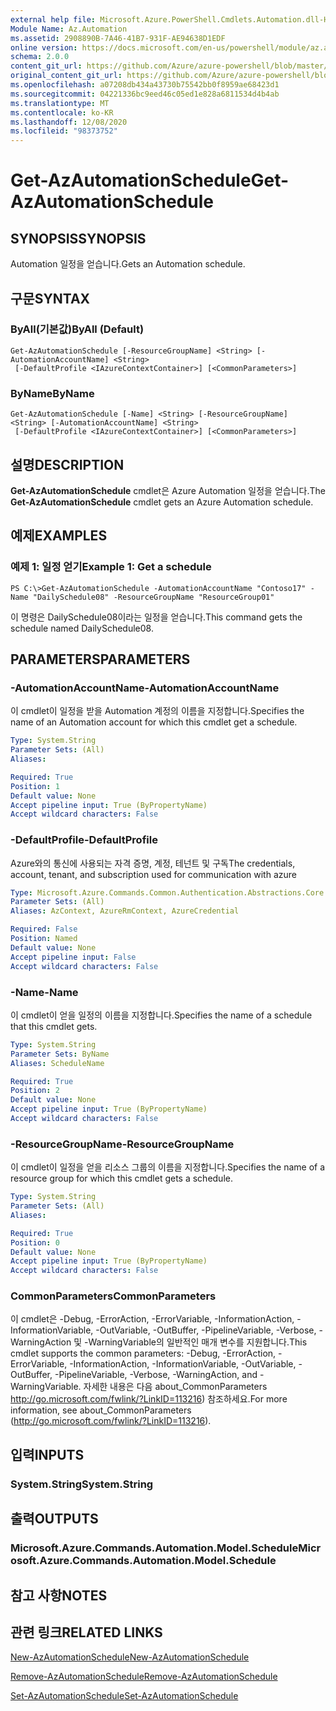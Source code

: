 ```yaml
---
external help file: Microsoft.Azure.PowerShell.Cmdlets.Automation.dll-Help.xml
Module Name: Az.Automation
ms.assetid: 2908890B-7A46-41B7-931F-AE94638D1EDF
online version: https://docs.microsoft.com/en-us/powershell/module/az.automation/get-azautomationschedule
schema: 2.0.0
content_git_url: https://github.com/Azure/azure-powershell/blob/master/src/Automation/Automation/help/Get-AzAutomationSchedule.md
original_content_git_url: https://github.com/Azure/azure-powershell/blob/master/src/Automation/Automation/help/Get-AzAutomationSchedule.md
ms.openlocfilehash: a07208db434a43730b75542bb0f8959ae68423d1
ms.sourcegitcommit: 04221336bc9eed46c05ed1e828a6811534d4b4ab
ms.translationtype: MT
ms.contentlocale: ko-KR
ms.lasthandoff: 12/08/2020
ms.locfileid: "98373752"
---
```

# <span data-ttu-id="a68e7-101">Get-AzAutomationSchedule</span><span class="sxs-lookup"><span data-stu-id="a68e7-101">Get-AzAutomationSchedule</span></span>

## <span data-ttu-id="a68e7-102">SYNOPSIS</span><span class="sxs-lookup"><span data-stu-id="a68e7-102">SYNOPSIS</span></span>
<span data-ttu-id="a68e7-103">Automation 일정을 얻습니다.</span><span class="sxs-lookup"><span data-stu-id="a68e7-103">Gets an Automation schedule.</span></span>

## <span data-ttu-id="a68e7-104">구문</span><span class="sxs-lookup"><span data-stu-id="a68e7-104">SYNTAX</span></span>

### <span data-ttu-id="a68e7-105">ByAll(기본값)</span><span class="sxs-lookup"><span data-stu-id="a68e7-105">ByAll (Default)</span></span>
```
Get-AzAutomationSchedule [-ResourceGroupName] <String> [-AutomationAccountName] <String>
 [-DefaultProfile <IAzureContextContainer>] [<CommonParameters>]
```

### <span data-ttu-id="a68e7-106">ByName</span><span class="sxs-lookup"><span data-stu-id="a68e7-106">ByName</span></span>
```
Get-AzAutomationSchedule [-Name] <String> [-ResourceGroupName] <String> [-AutomationAccountName] <String>
 [-DefaultProfile <IAzureContextContainer>] [<CommonParameters>]
```

## <span data-ttu-id="a68e7-107">설명</span><span class="sxs-lookup"><span data-stu-id="a68e7-107">DESCRIPTION</span></span>
<span data-ttu-id="a68e7-108">**Get-AzAutomationSchedule** cmdlet은 Azure Automation 일정을 얻습니다.</span><span class="sxs-lookup"><span data-stu-id="a68e7-108">The **Get-AzAutomationSchedule** cmdlet gets an Azure Automation schedule.</span></span>

## <span data-ttu-id="a68e7-109">예제</span><span class="sxs-lookup"><span data-stu-id="a68e7-109">EXAMPLES</span></span>

### <span data-ttu-id="a68e7-110">예제 1: 일정 얻기</span><span class="sxs-lookup"><span data-stu-id="a68e7-110">Example 1: Get a schedule</span></span>
```
PS C:\>Get-AzAutomationSchedule -AutomationAccountName "Contoso17" -Name "DailySchedule08" -ResourceGroupName "ResourceGroup01"
```

<span data-ttu-id="a68e7-111">이 명령은 DailySchedule08이라는 일정을 얻습니다.</span><span class="sxs-lookup"><span data-stu-id="a68e7-111">This command gets the schedule named DailySchedule08.</span></span>

## <span data-ttu-id="a68e7-112">PARAMETERS</span><span class="sxs-lookup"><span data-stu-id="a68e7-112">PARAMETERS</span></span>

### <span data-ttu-id="a68e7-113">-AutomationAccountName</span><span class="sxs-lookup"><span data-stu-id="a68e7-113">-AutomationAccountName</span></span>
<span data-ttu-id="a68e7-114">이 cmdlet이 일정을 받을 Automation 계정의 이름을 지정합니다.</span><span class="sxs-lookup"><span data-stu-id="a68e7-114">Specifies the name of an Automation account for which this cmdlet get a schedule.</span></span>

```yaml
Type: System.String
Parameter Sets: (All)
Aliases:

Required: True
Position: 1
Default value: None
Accept pipeline input: True (ByPropertyName)
Accept wildcard characters: False
```

### <span data-ttu-id="a68e7-115">-DefaultProfile</span><span class="sxs-lookup"><span data-stu-id="a68e7-115">-DefaultProfile</span></span>
<span data-ttu-id="a68e7-116">Azure와의 통신에 사용되는 자격 증명, 계정, 테넌트 및 구독</span><span class="sxs-lookup"><span data-stu-id="a68e7-116">The credentials, account, tenant, and subscription used for communication with azure</span></span>

```yaml
Type: Microsoft.Azure.Commands.Common.Authentication.Abstractions.Core.IAzureContextContainer
Parameter Sets: (All)
Aliases: AzContext, AzureRmContext, AzureCredential

Required: False
Position: Named
Default value: None
Accept pipeline input: False
Accept wildcard characters: False
```

### <span data-ttu-id="a68e7-117">-Name</span><span class="sxs-lookup"><span data-stu-id="a68e7-117">-Name</span></span>
<span data-ttu-id="a68e7-118">이 cmdlet이 얻을 일정의 이름을 지정합니다.</span><span class="sxs-lookup"><span data-stu-id="a68e7-118">Specifies the name of a schedule that this cmdlet gets.</span></span>

```yaml
Type: System.String
Parameter Sets: ByName
Aliases: ScheduleName

Required: True
Position: 2
Default value: None
Accept pipeline input: True (ByPropertyName)
Accept wildcard characters: False
```

### <span data-ttu-id="a68e7-119">-ResourceGroupName</span><span class="sxs-lookup"><span data-stu-id="a68e7-119">-ResourceGroupName</span></span>
<span data-ttu-id="a68e7-120">이 cmdlet이 일정을 얻을 리소스 그룹의 이름을 지정합니다.</span><span class="sxs-lookup"><span data-stu-id="a68e7-120">Specifies the name of a resource group for which this cmdlet gets a schedule.</span></span>

```yaml
Type: System.String
Parameter Sets: (All)
Aliases:

Required: True
Position: 0
Default value: None
Accept pipeline input: True (ByPropertyName)
Accept wildcard characters: False
```

### <span data-ttu-id="a68e7-121">CommonParameters</span><span class="sxs-lookup"><span data-stu-id="a68e7-121">CommonParameters</span></span>
<span data-ttu-id="a68e7-122">이 cmdlet은 -Debug, -ErrorAction, -ErrorVariable, -InformationAction, -InformationVariable, -OutVariable, -OutBuffer, -PipelineVariable, -Verbose, -WarningAction 및 -WarningVariable의 일반적인 매개 변수를 지원합니다.</span><span class="sxs-lookup"><span data-stu-id="a68e7-122">This cmdlet supports the common parameters: -Debug, -ErrorAction, -ErrorVariable, -InformationAction, -InformationVariable, -OutVariable, -OutBuffer, -PipelineVariable, -Verbose, -WarningAction, and -WarningVariable.</span></span> <span data-ttu-id="a68e7-123">자세한 내용은 다음 about_CommonParameters http://go.microsoft.com/fwlink/?LinkID=113216) 참조하세요.</span><span class="sxs-lookup"><span data-stu-id="a68e7-123">For more information, see about_CommonParameters (http://go.microsoft.com/fwlink/?LinkID=113216).</span></span>

## <span data-ttu-id="a68e7-124">입력</span><span class="sxs-lookup"><span data-stu-id="a68e7-124">INPUTS</span></span>

### <span data-ttu-id="a68e7-125">System.String</span><span class="sxs-lookup"><span data-stu-id="a68e7-125">System.String</span></span>

## <span data-ttu-id="a68e7-126">출력</span><span class="sxs-lookup"><span data-stu-id="a68e7-126">OUTPUTS</span></span>

### <span data-ttu-id="a68e7-127">Microsoft.Azure.Commands.Automation.Model.Schedule</span><span class="sxs-lookup"><span data-stu-id="a68e7-127">Microsoft.Azure.Commands.Automation.Model.Schedule</span></span>

## <span data-ttu-id="a68e7-128">참고 사항</span><span class="sxs-lookup"><span data-stu-id="a68e7-128">NOTES</span></span>

## <span data-ttu-id="a68e7-129">관련 링크</span><span class="sxs-lookup"><span data-stu-id="a68e7-129">RELATED LINKS</span></span>

[<span data-ttu-id="a68e7-130">New-AzAutomationSchedule</span><span class="sxs-lookup"><span data-stu-id="a68e7-130">New-AzAutomationSchedule</span></span>](./New-AzAutomationSchedule.md)

[<span data-ttu-id="a68e7-131">Remove-AzAutomationSchedule</span><span class="sxs-lookup"><span data-stu-id="a68e7-131">Remove-AzAutomationSchedule</span></span>](./Remove-AzAutomationSchedule.md)

[<span data-ttu-id="a68e7-132">Set-AzAutomationSchedule</span><span class="sxs-lookup"><span data-stu-id="a68e7-132">Set-AzAutomationSchedule</span></span>](./Set-AzAutomationSchedule.md)


